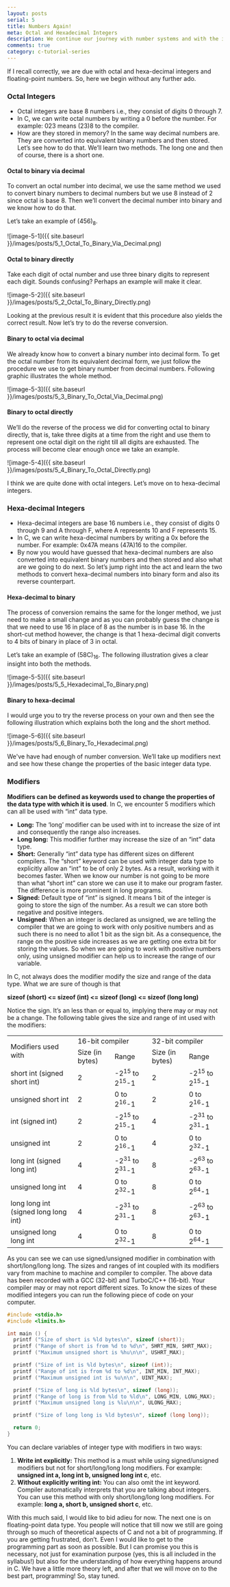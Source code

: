 ```yaml
---
layout: posts
serial: 5
title: Numbers Again!
meta: Octal and Hexadecimal Integers
description: We continue our journey with number systems and with the introduction of octal and hexa-decimal integers and modifiers, we delve more into number theory.
comments: true
category: c-tutorial-series
---
```


If I recall correctly, we are due with octal and hexa-decimal integers and floating-point numbers. So, here we begin without any further ado.

### Octal Integers

+ Octal integers are base 8 numbers i.e., they consist of digits 0 through 7.
+ In C, we can write octal numbers by writing a 0 before the number. For example: 023 means (23)8 to the compiler.
+ How are they stored in memory? In the same way decimal numbers are. They are converted into equivalent binary numbers and then stored. Let’s see how to do that. We’ll learn two methods. The long one and then of course, there is a short one.

#### Octal to binary via decimal

To convert an octal number into decimal, we use the same method we used to convert binary numbers to decimal numbers but we use 8 instead of 2 since octal is base 8. Then we’ll convert the decimal number into binary and we know how to do that.

Let’s take an example of (456)<sub>8</sub>.

![image-5-1]({{ site.baseurl }}/images/posts/5_1_Octal_To_Binary_Via_Decimal.png)

#### Octal to binary directly

Take each digit of octal number and use three binary digits to represent each digit. Sounds confusing? Perhaps an example will make it clear.

![image-5-2]({{ site.baseurl }}/images/posts/5_2_Octal_To_Binary_Directly.png)

Looking at the previous result it is evident that this procedure also yields the correct result. Now let’s try to do the reverse conversion.

#### Binary to octal via decimal

We already know how to convert a binary number into decimal form. To get the octal number from its equivalent decimal form, we just follow the procedure we use to get binary number from decimal numbers. Following graphic illustrates the whole method.

![image-5-3]({{ site.baseurl }}/images/posts/5_3_Binary_To_Octal_Via_Decimal.png)

#### Binary to octal directly

We’ll do the reverse of the process we did for converting octal to binary directly, that is, take three digits at a time from the right and use them to represent one octal digit on the right till all digits are exhausted. The process will become clear enough once we take an example.

![image-5-4]({{ site.baseurl }}/images/posts/5_4_Binary_To_Octal_Directly.png)

I think we are quite done with octal integers. Let’s move on to hexa-decimal integers.


### Hexa-decimal Integers

+ Hexa-decimal integers are base 16 numbers i.e., they consist of digits 0 through 9 and A through F, where A represents 10 and F represents 15.
+ In C, we can write hexa-decimal numbers by writing a 0x before the number. For example: 0x47A means (47A)16 to the compiler.
+ By now you would have guessed that hexa-decimal numbers are also converted into equivalent binary numbers and then stored and also what are we going to do next. So let’s jump right into the act and learn the two methods to convert hexa-decimal numbers into binary form and also its reverse counterpart.

#### Hexa-decimal to binary

The process of conversion remains the same for the longer method, we just need to make a small change and as you can probably guess the change is that we need to use 16 in place of 8 as the number is in base 16. In the short-cut method however, the change is that 1 hexa-decimal digit converts to 4 bits of binary in place of 3 in octal.

Let’s take an example of (58C)<sub>16</sub>. The following illustration gives a clear insight into both the methods.

![image-5-5]({{ site.baseurl }}/images/posts/5_5_Hexadecimal_To_Binary.png)

#### Binary to hexa-decimal

I would urge you to try the reverse process on your own and then see the following illustration which explains both the long and the short method.

![image-5-6]({{ site.baseurl }}/images/posts/5_6_Binary_To_Hexadecimal.png)

We've have had enough of number conversion. We’ll take up modifiers next and see how these change the properties of the basic integer data type.


### Modifiers

**Modifiers can be defined as keywords used to change the properties of the data type with which it is used**. In C, we encounter 5 modifiers which can all be used with “int” data type.

+ **Long:** The ‘long’ modifier can be used with int to increase the size of int and consequently the range also increases.
+ **Long long:** This modifier further may increase the size of an “int” data type.
+ **Short:** Generally “int” data type has different sizes on different compilers. The “short” keyword can be used with integer data type to explicitly allow an “int” to be of only 2 bytes. As a result, working with it becomes faster. When we know our number is not going to be more than what “short int” can store we can use it to make our program faster. The difference is more prominent in long programs.
+ **Signed:** Default type of “int” is signed. It means 1 bit of the integer is going to store the sign of the number. As a result we can store both negative and positive integers.
+ **Unsigned:** When an integer is declared as unsigned, we are telling the compiler that we are going to work with only positive numbers and as such there is no need to allot 1 bit as the sign bit. As a consequence, the range on the positive side increases as we are getting one extra bit for storing the values. So when we are going to work with positive numbers only, using unsigned modifier can help us to increase the range of our variable.

In C, not always does the modifier modify the size and range of the data type. What we are sure of though is that

<span class="indented">**sizeof (short) <= sizeof (int) <= sizeof (long) <= sizeof (long long)**</span>

Notice the sign. It’s an less than or equal to, implying there may or may not be a change. The following table gives the size and range of int used with the modifiers:

<table class="modifiers">
    <tr>
        <td rowspan="2">Modifiers used with</td>
        <td colspan="2">16-bit compiler</td>
        <td colspan="2">32-bit compiler</td>
    </tr>
    <tr>
        <td>Size (in bytes)</td>
        <td>Range</td>
        <td>Size (in bytes)</td>
        <td>Range</td>
    </tr>
    <tr>
        <td>short int (signed short int)</td>
        <td>2</td>
        <td>-2<sup>15</sup> to 2<sup>15</sup>-1</td>
        <td>2</td>
        <td>-2<sup>15</sup> to 2<sup>15</sup>-1</td>
    </tr>
    <tr>
        <td>unsigned short int</td>
        <td>2</td>
        <td>0 to 2<sup>16</sup>-1</td>
        <td>2</td>
        <td>0 to 2<sup>16</sup>-1</td>
    </tr>
    <tr>
        <td>int (signed int)</td>
        <td>2</td>
        <td>-2<sup>15</sup> to 2<sup>15</sup>-1</td>
        <td>4</td>
        <td>-2<sup>31</sup> to 2<sup>31</sup>-1</td>
    </tr>
    <tr>
        <td>unsigned int</td>
        <td>2</td>
        <td>0 to 2<sup>16</sup>-1</td>
        <td>4</td>
        <td>0 to 2<sup>32</sup>-1</td>
    </tr>
    <tr>
        <td>long int (signed long int)</td>
        <td>4</td>
        <td>-2<sup>31</sup> to 2<sup>31</sup>-1</td>
        <td>8</td>
        <td>-2<sup>63</sup> to 2<sup>63</sup>-1</td>
    </tr>
    <tr>
        <td>unsigned long int</td>
        <td>4</td>
        <td>0 to 2<sup>32</sup>-1</td>
        <td>8</td>
        <td>0 to 2<sup>64</sup>-1</td>
    </tr>
    <tr>
        <td>long long int (signed long long int)</td>
        <td>4</td>
        <td>-2<sup>31</sup> to 2<sup>31</sup>-1</td>
        <td>8</td>
        <td>-2<sup>63</sup> to 2<sup>63</sup>-1</td>
    </tr>
    <tr>
        <td>unsigned long long int</td>
        <td>4</td>
        <td>0 to 2<sup>32</sup>-1</td>
        <td>8</td>
        <td>0 to 2<sup>64</sup>-1</td>
    </tr>
</table>

As you can see we can use signed/unsigned modifier in combination with short/long/long long. The sizes and ranges of int coupled with its modifiers vary from machine to machine and compiler to compiler. The above data has been recorded with a GCC (32-bit) and TurboC/C++ (16-bit). Your compiler may or may not report different sizes. To know the sizes of these modified integers you can run the following piece of code on your computer.

```c
#include <stdio.h>
#include <limits.h>

int main () {
  printf ("Size of short is %ld bytes\n", sizeof (short));
  printf ("Range of short is from %d to %d\n", SHRT_MIN, SHRT_MAX);
  printf ("Maximum unsigned short is %hu\n\n", USHRT_MAX);

  printf ("Size of int is %ld bytes\n", sizeof (int));
  printf ("Range of int is from %d to %d\n", INT_MIN, INT_MAX);
  printf ("Maximum unsigned int is %u\n\n", UINT_MAX);

  printf ("Size of long is %ld bytes\n", sizeof (long));
  printf ("Range of long is from %ld to %ld\n", LONG_MIN, LONG_MAX);
  printf ("Maximum unsigned long is %lu\n\n", ULONG_MAX);

  printf ("Size of long long is %ld bytes\n", sizeof (long long));

  return 0;
}
```

You can declare variables of integer type with modifiers in two ways:
1. **Write int explicitly:** This method is a must while using signed/unsigned modifiers but not for short/long/long long modifiers. For example: **unsigned int a, long int b, unsigned long int c**, etc.
2. **Without explicitly writing int:** You can also omit the int keyword. Compiler automatically interprets that you are talking about integers. You can use this method with only short/long/long long modifiers. For example: **long a, short b, unsigned short c**, etc.

With this much said, I would like to bid adieu for now. The next one is on floating-point data type. You people will notice that till now we still are going through so much of theoretical aspects of C and not a bit of programming. If you are getting frustrated, don’t. Even I would like to get to the programming part as soon as possible. But I can promise you this is necessary, not just for examination purpose (yes, this is all included in the syllabus!) but also for the understanding of how everything happens around in C. We have a little more theory left, and after that we will move on to the best part, programming! So, stay tuned.
